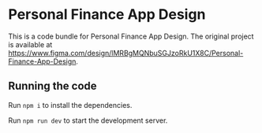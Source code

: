 
  # Personal Finance App Design

  This is a code bundle for Personal Finance App Design. The original project is available at https://www.figma.com/design/lMRBgMQNbuSGJzoRkU1X8C/Personal-Finance-App-Design.

  ## Running the code

  Run `npm i` to install the dependencies.

  Run `npm run dev` to start the development server.
  
